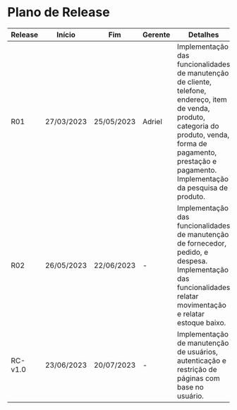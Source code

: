 # Plano de Release

| Release | Início     | Fim        | Gerente | Detalhes |
| ------- | ---------- | ---------- | ------- | -------- |
| R01     | 27/03/2023 | 25/05/2023 | Adriel  | Implementação das funcionalidades de manutenção de cliente, telefone, endereço, item de venda, produto, categoria do produto, venda, forma de pagamento, prestação e pagamento. Implementação da pesquisa de produto. |
| R02     | 26/05/2023 | 22/06/2023 | -       | Implementação das funcionalidades de manutenção de fornecedor, pedido, e despesa. Implementação das funcionalidades relatar movimentação e relatar estoque baixo. |
| RC-v1.0 | 23/06/2023 | 20/07/2023 | -       | Implementação de manutenção de usuários, autenticação e restrição de páginas com base no usuário. |
